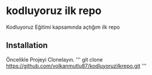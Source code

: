 # kodluyoruz ilk repo
Kodluyoruz Eğitimi kapsamında açtığım ilk repo

## Installation

Öncelikle Projeyi Clonelayın.
'''
git clone https://github.com/volkanmutlu87/kodluyoruzilkrepo.git
'''


